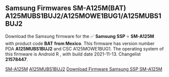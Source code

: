 <h2>Samsung Firmwares SM-A125M(BAT) A125MUBS1BUJ2/A125MOWE1BUG1/A125MUBS1BUJ2</h2>
Download the Samsung firmware for the ✅ <strong>Samsung SSP </strong> ⭐ <strong>SM-A125M</strong> with product code <strong>BAT</strong> <strong> from Mexico</strong>. This firmware has version number PDA <strong>A125MUBS1BUJ2</strong> and CSC A125MOWE1BUG1. The operating system of this firmware is Android R , with build date 2021-11-13. Changelist <strong>21578447</strong>.


[SM-A125M](https://samfirm.shop/samsung/model/SM-A125M)
[A125MUBS1BUJ2](https://samfirm.shop/samsung/pda/A125MUBS1BUJ2)
[Download Firmware Samsung SSP SM-A125M](https://samfirm.shop/samsung/firmware/474567)

